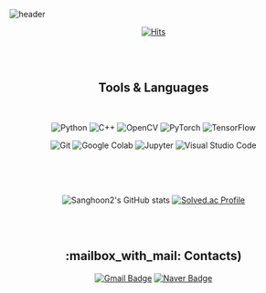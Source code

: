 ![header](https://capsule-render.vercel.app/api?type=waving&color=0:00FFFF,100:00BFFF&height=300&section=header&text=Shoon2&fontSize=90&animation=twinkling&fontColor=FFFFFF)

<div align=center>
 
[![Hits](https://hits.seeyoufarm.com/api/count/incr/badge.svg?url=https%3A%2F%2Fgithub.com%2FDawnnote&count_bg=%23A0D9FE&title_bg=%2348D6FE&icon=&icon_color=%23FFFFFF&title=hits&edge_flat=false)](https://hits.seeyoufarm.com)

<br/>
<br/>
 
<!-- # 💪Skills -->
<h2>Tools & Languages </h2>
<br/>

![Python](https://img.shields.io/badge/Python-3776AB.svg?&style=plastic&logo=Python&logoColor=white)
![C++](https://img.shields.io/badge/c++-00599C.svg?&style=plastic&logo=cplusplus&logoColor=white)
![OpenCV](https://img.shields.io/badge/OpenCV-5C3EE8.svg?&style=plastic&logo=OpenCV&logoColor=white)
![PyTorch](https://img.shields.io/badge/PyTorch-EE4C2C.svg?&style=plastic&logo=PyTorch&logoColor=white)
![TensorFlow](https://img.shields.io/badge/TensorFlow-FF6F00.svg?&style=plastic&logo=TensorFlow&logoColor=white)

![Git](https://img.shields.io/badge/Git-F05032.svg?&style=plastic&logo=Git&logoColor=white)
![Google Colab](https://img.shields.io/badge/Colab-F9AB00.svg?&style=plastic&logo=googlecolab&logoColor=white)
![Jupyter](https://img.shields.io/badge/Jupyter-F37626.svg?&style=plastic&logo=Jupyter&logoColor=white)
![Visual Studio Code](https://img.shields.io/badge/Visual%20Studio%20Code-007ACC.svg?&style=plastic&logo=Visual%20Studio%20Code&logoColor=white)

<br/>
<br/>
<br/>
 
![Sanghoon2's GitHub stats](https://github-readme-stats.vercel.app/api?username=Dawnnote&show_icons=true&theme=transparent)
[![Solved.ac Profile](http://mazassumnida.wtf/api/v2/generate_badge?boj=sanghoon7454)](https://solved.ac/sanghoon7454/)
 
<br/>
<br/>

<h2>:mailbox_with_mail: Contacts)</h2>

[![Gmail Badge](https://img.shields.io/badge/Gmail-d14836?style=round-square&logo=Gmail&logoColor=white&link=mailto:kimsh1691@gmail.com)](mailto:lshoon7454@gmail.com)
[![Naver Badge](https://img.shields.io/badge/Naver-03C75A?style=round-square&logo=Naver&logoColor=white&link=mailto:rlatngus1691@naver.com)](mailto:sanghoon7454@naver.com)

</div>
